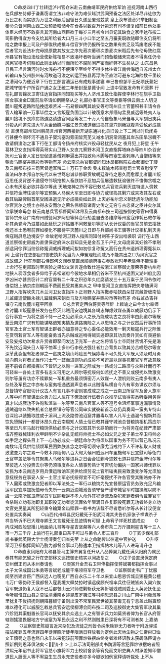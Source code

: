 <!-- { "loadSidebar": true } -->
　　○命发四川丁壮转运泸州官仓米赴云南曲靖军民府供给军饷  巡抚河南山西行在兵部左侍郎于谦奏窃谓立法非难守法为难伏睹洪武间预备之法区处详尽非徒欲为万民之利而实欲为万世之利厥后因循日久遂至废弛兹蒙  皇上涣布德音兴举旧制臣奉命总督河南山西二处预备粮储今在仓各以数百万计第恐有司不谨复如前日他处事体臣未经历不敢妄言其河南山西臣欲于每岁三月初令州县记其缺食之家申达布按二司斟酌得宜方令支给其所给者大口月三斗小口半之至五月蚕麦既收随即住支仍将所给之数申报上司及户部俟秋成抵斗偿官岁终仍报所偿之数果有贫乏及笃废老疾不能偿者官为设法补完毋损原数其放支之序先菽次薥秫次黍麦次米稻后先有伦毋致红腐州县官有能设法经营使新陈相易不致浥坏者听当满而预备粮储未完者不得离任仍令风宪官稽考伺察如此则出纳以时而所贮不腐防闲严密而奸弊不生矣从之  山东昌邑县民王坦言漕河时时水浅舟行不便漕卒至终年不得少休往者江南尝海运自苏州太仓转输山东胶州胶州有河故道可浚之转运至掖县再浮海至直沽可避东北海险数千里较之漕河似为便近章下行在工部言漕运已有成规事遂寝  辛巳鲁府邹平王妃项氏薨妃肥城守御千户所百户通之女正统二年册封至是薨讣闻  上遣中官致发命有司营葬  行在礼部言锦衣卫寄住达官指挥同知劄买等九人济州卫致仕指挥使李林行在旗手卫指挥佥事凌金□暠前后卒请如例赐祭从之  礼部办事官王文等奏臣等俱云南土人切见麓川寇叛道路险隘挽运艰苦米一石易银四两其姚安等府司州县土官蓄积甚丰请令各官人输军饷一万事毕偿之又言叛寇负固当以计破窃意木邦缅甸孟艮威远等处夷人与麓川接境不畏瘴疠熟道路请遣官同臣等发二十万人令自备象马米刍与大军刻日夷兵分投从间道先进大军从金齿腾冲潞江景东诸道继进捣其巢穴则叛寇腹背受敌必成擒矣  直隶高邮州知州韩简言州官河西接新开湖东通兴化县旧设上下二闸以时启闭舟行甚便今闸坏河不通且子婴沟塞沟旁田皆荒芜又减水阴洞常闭塞其岸东田旱涝輙不收请俱浚治之事下行在工部请令扬州府核实兴役毋轻扰民从之  夜月犯上将星  壬午葛林卫女直指挥得英哥实山卫野人女直兀察野木河卫女直指挥塔麻赤等四川杂谷安抚司土官舍人定日思伽遣番僧剌麻遍出并招致角木脚等四塞生番剌麻八当僧结等来朝贡马赐宴并赐彩币等物有差  命云南总兵官都督同知沐昂都察院右佥都御史丁璇及云南都布按三司官督运军粮二十万石于金齿  癸未敕谕木邦宣慰司土官宣慰使罕盖法曰尔木邦自尔先代以来世笃忠诚恭修职贡故朝廷眷待之恩久而愈厚比者麓川叛寇思任发背逆不道侵夺邻境抢掠人畜朕初不忍加兵但屡遣敕抚谕彼终不悛悔贪噬之心未有厌足必欲并吞尔等此  天地鬼神之所不容已敕总兵官进兵剿灭兹特遣人赍敕并信符金牌往谕尔等宜预集人马俟大军至日即与协力或径捣其剿穴或夹攻其左右或截其后路俾贼首尾受困进退无所必成擒矣如此则  上天必祐尔忠义朝廷旌尔功能加尔官赏尔之境土亦得永安而尔之荣名伟绩载诸青史传之无穷与古忠贤之臣并矣尔其钦承朕命毋怠  敕云南总兵官都督同知沐昂及云南都布按三司巡按御史等官曰得奏言师宗州及广南府州贼徒阿罗阿思等紏合行劫盖自去冬维摩等州蛮寇作耗已敕尔等补其余党今乃滋蔓如此延玩之罪姑置不问敕至尔等即从长计议委的当官员前去招抚俾还本土悉宥前罪如梗化不服待平灭麓川之日即与兵部尚书王骥等计议相机剿灭务俾寇贼屏息边境安宁  命故老哈河卫野人指挥同知付剌答子安出哈袭职  调行在山西道监察御史房威为直隶保定府涞水县知县先是金吾卫千户孔文母庞诉其妇徐不孝刑部逮问徐罪当绞徐称冤调威辨理威问拟如初徐复称冤又高行在贵州道辨理得冤状以闻  上谕行在吏部臣曰御史执邦宪当为人伸冤理枉而威乃不能其出之□为风宪官之戒故调之  行在刑部右侍郎何文渊奏掌直隶顺德府事右参政张时年老昏倦不能理事  上命行在吏部取时至京验之果如文渊言遂命致仕巡按浙江监察御史康荣等奏杭州府地狭人稠浮食者多仰给于苏松诸府今彼地水旱相仍谷米不至杭州遂困又湖州府比因岁凶米亦甚贵窃计二府官廪有二十年之积恐年久红腐请发三十五万粜于民间令依时值偿银上纳京库则朝廷不费而民受其惠矣从之  甲申爱河卫女直指挥把失塔随满河卫野人指挥坎失兀木兰河卫女直指挥卜正哥野人指挥撒赤哈狭西朵甘灵藏管缠南恰儿监藏遣使臣永禄儿监藏俱来朝贡马及方物赐宴并赐彩币等物有差  命右监丞吉祥镇守云南俟麓川寇平回京
　　○总兵官定西伯蒋贵等陛辞  上敕谕之曰今命尔率师往讨麓川叛寇思任发务在殄灭此贼用安边境其各竭忠殚虑效谋奋勇以成厥功仍示下合行事宜一为将之道不恃一己之见必采众人之长乃能成功古之良将率由此道尔等既至云南须广求有知能谋略谙知夷情及道路夷险之人以恩待之与之计议然后行事所领官军及土官土军有智谋出群者亦加意待之专心委任必能效用一剿灭叛寇兵行之际惟在赏罚若官军人等有能奋勇当先杀贼或巡哨得贼实迹即录其功具奏升赏如有畏避偷安及妄报功次希求升赏者即拏问发边卫充军一古之名将皆与士卒同甘苦饥不先是渴不先饮近闻头目人等不恤军士多带行李役占强壮者扛台背负以致其劳苦嗟怨尔等宜深革此毙但有犯者罪之一蛮夷之境山岭险恶气候瘴毒不可久处大军既入须及时月勇猛向前为将者尤当作兴士气一鼓而进则功必成矣不可逗遛以误事机若官军有故意躲避不前者自都指挥以下皆斩之以徇一进军之际或为一路或分二路须与众熟计而行不可轻率一各处土官多有忠义可用之人顾尔等抚绥何如若抚之不善又或侵扰以致激变则尔等虽有功亦不赎罪矣一军机重务最须慎密万人效谋一人泄机则败云南多有夷人杂处及军民之中亦有与蛮夷相通透漏声息者以此贼得纵横自今凡有军务谋议尔须与总督镇守官密切计议古人有言几事不密则害成戒之戒之一云南卫所官军及舍人旗军人等中间有智谋出众勇力过人屈在下僚及居行伍者许众推举试验得实悉听委用务得真才以成厥功不许徇私滥举一尔等至云南凡官军人等不遵号令沮坏军事透漏事情及遇贼退缩以致失机者会总督镇守等官公同审实就彼斩首示众仍具奏闻一蛮夷专恃山谷深险以装搪取胜或于溪涧上流及路傍池沼窟井置毒以害人凡军士遇渴令掘新井而饮免堕贼计一都督沐昂久在云南周知人情土俗已敕其谨守城池总督粮饷相机策应尔等至日凡军马起行粮饷供给必须与之计议取其所长斟酌而行一为将务在纪律严肃部伍齐整器械锋利衣甲鲜明不许杂乱无统将帅抚士卒必如父兄之爱子弟士卒卫将帅必如手足之捍头目上下一心功必成矣一朝廷命尔为将须以国事为务不可以营己私况云南数年用兵供给频烦军民困弊朕甚念之尔等切须守廉尤当戒约下人不许私取人财或致激变为尔之累一今敕木邦缅甸八百大甸大候州威远州车里施甸军民宣慰司等衙门土官罕盖法等令其聚集人马候尔等进兵之日会合征剿今遣敕七道并信符金牌付尔等至彼选人分投赍去尔等仍须审度各处人情事势熟计可否切勿偏执一国家兴师伐罪以安民为本云南连岁用兵儧运粮饷军民供给烦劳况土官所辖夷民易致激变尔等尤须加意抚绥务在事妥人安一土官土军必抚绥得宜不可纤毫侵扰不许各官受其贿赂亦不许下人需索或致激变犯者即以军法处之一军行以粮饷为先宜督原运官员务致充足凡输运军民宜厚加抚恤毋令失所一云南近边城池皆须守备严谨守城官军时加操练以防不虞一云南所属卫府官员军民除叛逆不孝人命外其犯徒流及杂犯死罪者俱令戴罪官军令杀贼立功有功即复其职役无功者徒流罪依年限满日各复职役死罪无功者终身立功文官吏民量其所犯轻重令输粟金齿赎罪一敕书内该载不尽者悉听尔等从长计议便宜处置具实奏闻
　　○山西代州崞县民妇戴死于阳武河滩其夫告仇家张子祥谋杀子祥当斩诉不已大理寺卿王文言戴死无显迹情有可疑  上命宥子祥死杖遣戍边
　　○丙戌河西般思播儿地面纳儿哥等寺星吉坚粲等六人奏市茶二万斤摄剌星吉等十三人市一万三千斤  上谕行在礼部臣曰茶不可过与弟令人市三百斤
　　○丁亥少保礼部尚书兼武英殿大学士杨溥奏乞归省先茔  上从之命驰传以往遣中官护送
　　○升呕罕河卫都指挥同知乃胯为都督佥事以乃胯遣本卫指挥帖木儿等八人进马请升也
　　○命直隶凤阳府太和县管马主簿齐翼复任升从八品俸翼九载任满凤阳府为属民奏其有能乞留之行在吏部移文巡按御史核实以闻故复之
　　○戊子设直隶保定府安州僧正司从本州奏请也
　　○庚寅升金吾右卫带俸指挥使蒋斌署都指挥佥事以太子太保成国公朱勇等言斌老成能干堪领将军守卫也
　　○监察御史韦广丁忧服阕至京建言臣广西庆远人也窃见广西自永乐二十年以来宜山思恩忻城县猺獞黄公檀韦万广等伪称王侯都督入寇我境大肆焚掠时镇远侯顾兴祖率兵往征贼皆奔入巢穴俟官军既退仍复入寇不已后都督山云兴师进剿斩获无筭忻城残贼则委土人英贤抚化至今听服惟宜山县之莫往清潭南乡述昆皮罗夷江等村峒思恩县之川山广南中州茆滩等里犹复不悛招抚则朝降暮叛守备则出没不常军民累世被其荼毒无有宁息盖此贼寘顽难以德化可以威服乞敕总兵官安远侯柳溥会同布按二司及巡按御史大集官军攻其巢穴殄戮其渠魁置长官司以抚安其余众选土人之有智识兵力如莫贤者俾为长官从府管辖则猺獞畏服地方宁谧寔为军民永远之利不然则贼患日深将有不可测者矣  上嘉纳之
　　○监察御史陈嶷言近来杂犯及流徒之刑皆令纳米赎罪无力者听于附近驿递摆站死罪五年流罪四年徒罪照所徒年限满日释放著为定例此天地生物之仁帝舜□恤文王慎罚之意也然自永乐以来犯该前项罪炒铁摆站终身者难经诏赦未获蠲涤臣请亦照新例则恩泽俱沾矣＜锍-釒＞上以示法司刑部尚书魏源等言犯罪炒铁摆站者照洪熙元年诏书止将军官总小旗将军力士校尉舍余等宥免而文职吏典人材承差知印僧道民人厨医人等不宥监生生员永充吏役者亦多今嶷欲如例宽释请听裁处  上不从
